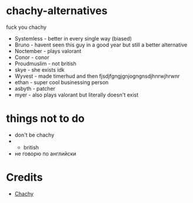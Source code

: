 # chachy-alternatives
fuck you chachy

- Systemless - better in every single way (biased)
- Bruno - havent seen this guy in a good year but still a better alternative
- Noctember - plays valorant
- Conor - conor
- Proudmuslim - not british
- skye - she exists idk
- Wyvest - made timerhud and then fjsdjfgngjgnjogngnsdjhnrwjhrwnr
- ethan - super cool businessing person
- asbyth - patcher
- myer - also plays valorant but literally doesn't exist

# things not to do
- don't be chachy
- - british
- не говорю по английски

# Credits
- [Chachy](https://i.imgur.com/kNuBgRe.png)
